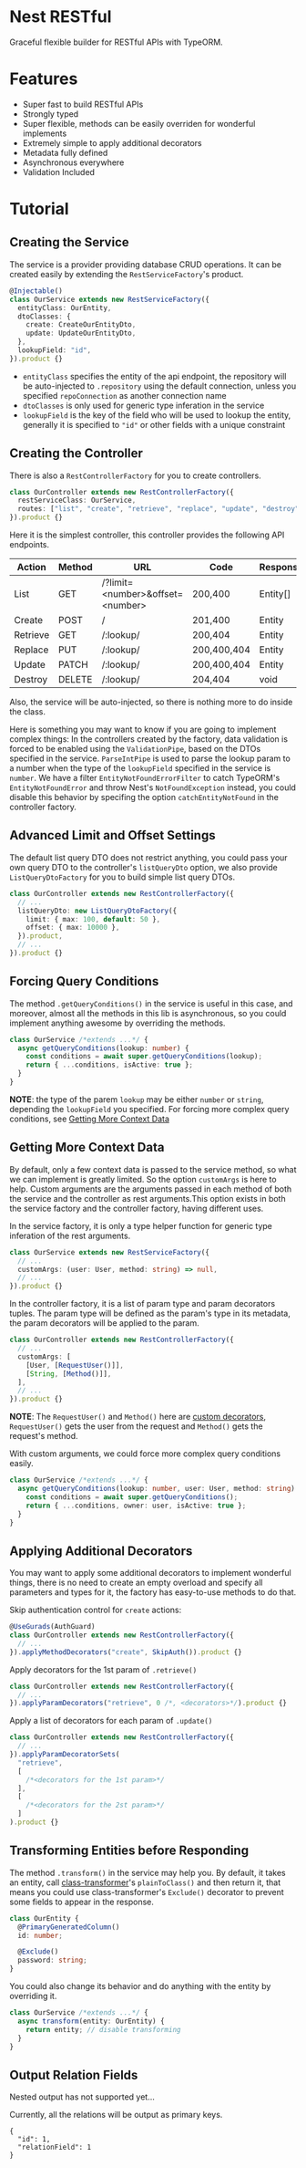 # Nest RESTful

Graceful flexible builder for RESTful APIs with TypeORM.

# Features

- Super fast to build RESTful APIs
- Strongly typed
- Super flexible, methods can be easily overriden for wonderful implements
- Extremely simple to apply additional decorators
- Metadata fully defined
- Asynchronous everywhere
- Validation Included

# Tutorial

## Creating the Service

The service is a provider providing database CRUD operations. It can be created easily by extending the `RestServiceFactory`'s product.

```ts
@Injectable()
class OurService extends new RestServiceFactory({
  entityClass: OurEntity,
  dtoClasses: {
    create: CreateOurEntityDto,
    update: UpdateOurEntityDto,
  },
  lookupField: "id",
}).product {}
```

- `entityClass` specifies the entity of the api endpoint, the repository will be auto-injected to `.repository` using the default connection, unless you specified `repoConnection` as another connection name
- `dtoClasses` is only used for generic type inferation in the service
- `lookupField` is the key of the field who will be used to lookup the entity, generally it is specified to `"id"` or other fields with a unique constraint

## Creating the Controller

There is also a `RestControllerFactory` for you to create controllers.

```ts
class OurController extends new RestControllerFactory({
  restServiceClass: OurService,
  routes: ["list", "create", "retrieve", "replace", "update", "destroy"],
}).product {}
```

Here it is the simplest controller, this controller provides the following API endpoints.

| Action   | Method | URL                                  | Code        | Response |
| -------- | ------ | ------------------------------------ | ----------- | -------- |
| List     | GET    | /?limit=\<number\>&offset=\<number\> | 200,400     | Entity[] |
| Create   | POST   | /                                    | 201,400     | Entity   |
| Retrieve | GET    | /:lookup/                            | 200,404     | Entity   |
| Replace  | PUT    | /:lookup/                            | 200,400,404 | Entity   |
| Update   | PATCH  | /:lookup/                            | 200,400,404 | Entity   |
| Destroy  | DELETE | /:lookup/                            | 204,404     | void     |

Also, the service will be auto-injected, so there is nothing more to do inside the class.

Here is something you may want to know if you are going to implement complex things: In the controllers created by the factory, data validation is forced to be enabled using the `ValidationPipe`, based on the DTOs specified in the service. `ParseIntPipe` is used to parse the lookup param to a number when the type of the `lookupField` specified in the service is `number`. We have a filter `EntityNotFoundErrorFilter` to catch TypeORM's `EntityNotFoundError` and throw Nest's `NotFoundException` instead, you could disable this behavior by specifing the option `catchEntityNotFound` in the controller factory.

## Advanced Limit and Offset Settings

The default list query DTO does not restrict anything, you could pass your own query DTO to the controller's `listQueryDto` option, we also provide `ListQueryDtoFactory` for you to build simple list query DTOs.

```ts
class OurController extends new RestControllerFactory({
  // ...
  listQueryDto: new ListQueryDtoFactory({
    limit: { max: 100, default: 50 },
    offset: { max: 10000 },
  }).product,
  // ...
}).product {}
```

## Forcing Query Conditions

The method `.getQueryConditions()` in the service is useful in this case, and moreover, almost all the methods in this lib is asynchronous, so you could implement anything awesome by overriding the methods.

```ts
class OurService /*extends ...*/ {
  async getQueryConditions(lookup: number) {
    const conditions = await super.getQueryConditions(lookup);
    return { ...conditions, isActive: true };
  }
}
```

**NOTE**: the type of the parem `lookup` may be either `number` or `string`, depending the `lookupField` you specified. For forcing more complex query conditions, see [Getting More Context Data](#getting-more-context-data)

## Getting More Context Data

By default, only a few context data is passed to the service method, so what we can implement is greatly limited. So the option `customArgs` is here to help. Custom arguments are the arguments passed in each method of both the service and the controller as rest arguments.This option exists in both the service factory and the controller factory, having different uses.

In the service factory, it is only a type helper function for generic type inferation of the rest arguments.

```ts
class OurService extends new RestServiceFactory({
  // ...
  customArgs: (user: User, method: string) => null,
  // ...
}).product {}
```

In the controller factory, it is a list of param type and param decorators tuples. The param type will be defined as the param's type in its metadata, the param decorators will be applied to the param.

```ts
class OurController extends new RestControllerFactory({
  // ...
  customArgs: [
    [User, [RequestUser()]],
    [String, [Method()]],
  ],
  // ...
}).product {}
```

**NOTE**: The `RequestUser()` and `Method()` here are [custom decorators](https://docs.nestjs.com/custom-decorators), `RequestUser()` gets the user from the request and `Method()` gets the request's method.

With custom arguments, we could force more complex query conditions easily.

```ts
class OurService /*extends ...*/ {
  async getQueryConditions(lookup: number, user: User, method: string) {
    const conditions = await super.getQueryConditions();
    return { ...conditions, owner: user, isActive: true };
  }
}
```

## Applying Additional Decorators

You may want to apply some additional decorators to implement wonderful things, there is no need to create an empty overload and specify all parameters and types for it, the factory has easy-to-use methods to do that.

Skip authentication control for `create` actions:

```ts
@UseGurads(AuthGuard)
class OurController extends new RestControllerFactory({
  // ...
}).applyMethodDecorators("create", SkipAuth()).product {}
```

Apply decorators for the 1st param of `.retrieve()`

```ts
class OurController extends new RestControllerFactory({
  // ...
}).applyParamDecorators("retrieve", 0 /*, <decorators>*/).product {}
```

Apply a list of decorators for each param of `.update()`

```ts
class OurController extends new RestControllerFactory({
  // ...
}).applyParamDecoratorSets(
  "retrieve",
  [
    /*<decorators for the 1st param>*/
  ],
  [
    /*<decorators for the 2st param>*/
  ]
).product {}
```

## Transforming Entities before Responding

The method `.transform()` in the service may help you. By default, it takes an entity, call [class-transformer](https://github.com/typestack/class-transformer)'s `plainToClass()` and then return it, that means you could use class-transformer's `Exclude()` decorator to prevent some fields to appear in the response.

```ts
class OurEntity {
  @PrimaryGeneratedColumn()
  id: number;

  @Exclude()
  password: string;
}
```

You could also change its behavior and do anything with the entity by overriding it.

```ts
class OurService /*extends ...*/ {
  async transform(entity: OurEntity) {
    return entity; // disable transforming
  }
}
```

## Output Relation Fields

Nested output has not supported yet...

Currently, all the relations will be output as primary keys.

```
{
  "id": 1,
  "relationField": 1
}
```
